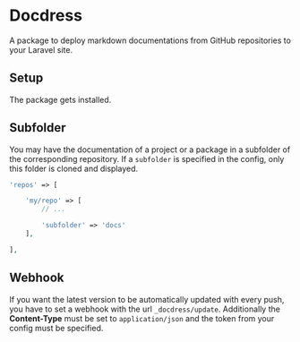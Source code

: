 # Docdress

A package to deploy markdown documentations from GitHub repositories to your
Laravel site.

## Setup

The package gets installed.

## Subfolder

You may have the documentation of a project or a package in a subfolder of the
corresponding repository. If a `subfolder` is specified in the config, only this
folder is cloned and displayed.

```php
'repos' => [

    'my/repo' => [
        // ...

        'subfolder' => 'docs'
    ],

],
```

## Webhook

If you want the latest version to be automatically updated with every push, you
have to set a webhook with the url `_docdress/update`. Additionally the
**Content-Type** must be set to `application/json` and the token from your
config must be specified.
